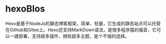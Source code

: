 # hexoBlos
Hexo是基于NodeJs的静态博客框架，简单、轻量，它生成的静态站点可以托管在Github和Gitee上。Hexo还支持MarkDown语法，是很多程序猿的福音，它可以一键部署，支持超多插件，拥有超多主题，是个不错的选择。
